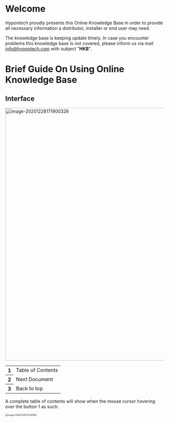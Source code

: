 # Welcome

Hypontech proudly presents this Online Knowledge Base in order to provide all necessary information a distributor, installer or end user may need.

The knowledge base is keeping update timely. In case you encounter problems this knowledge base is not covered, please inform us via mail info@hypontech.com with subject "**HKB**". 

# Brief Guide On Using Online Knowledge Base

## Interface

 <img src="https://i.loli.net/2020/12/28/r8hR3jmxo5ZVzXe.png" alt="image-20201228171900328" width = 800 />

<table>
    <tr>
        <th>1</th>
        <td>Table of Contents</td>
    </tr>
    <tr>
        <th>2</th>
        <td>Next Document</td>
    </tr>
    <tr>
        <th>3</th>
        <td>Back to top</td>
    </tr>
</table>

A complete table of contents will show when the mouse cursor hovering over the button 1 as such:

 <img src="https://i.loli.net/2020/12/28/3vbJwnSRkZBhKj1.png" alt="image-20201228172238162" style="zoom:50%;" />

